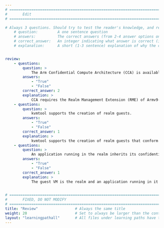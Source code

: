 ```yaml
---
# ================================================================================
#       Edit
# ================================================================================

# Always 3 questions. Should try to test the reader's knowledge, and reinforce the key points you want them to remember.
    # question:         A one sentence question
    # answers:          The correct answers (from 2-4 answer options only). Should be surrounded by quotes.
    # correct_answer:   An integer indicating what answer is correct (index starts from 0)
    # explanation:      A short (1-3 sentence) explanation of why the correct answer is correct. Can add additional context if desired


review:
    - questions:
        question: >
            The Arm Confidential Compute Architecture (CCA) is available on all Arm devices
        answers:
            - "True"
            - "False"
        correct_answer: 2
        explanation: >
            CCA requires the Realm Management Extension (RME) of Armv9-A architecture, as well as support within the software stack running on the device.
    - questions:
        question: >
            kvmtool supports the creation of realm guests.
        answers:
            - "True"
            - "False"
        correct_answer: 1
        explanation: >
            kvmtool supports the creation of realm guests that conform with the Arm RME specification.
    - questions:
        question: >
            An application running in the realm inherits its confidential protection.
        answers:
            - "True"
            - "False"
        correct_answer: 1
        explanation: >
            The guest VM is the realm and an application running in it inherits the confidential protection of the guest VM.
                  

# ================================================================================
#       FIXED, DO NOT MODIFY
# ================================================================================
title: "Review"                 # Always the same title
weight: 20                      # Set to always be larger than the content in this path
layout: "learningpathall"       # All files under learning paths have this same wrapper
---
```

